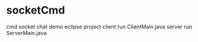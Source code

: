 # socketCmd
cmd socket chat demo
eclipse project
client run ClientMain.java
server run ServerMain.java
